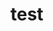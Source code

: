 # test   
     
      
           
          
               
                
         
         
    
          
 
   
   
